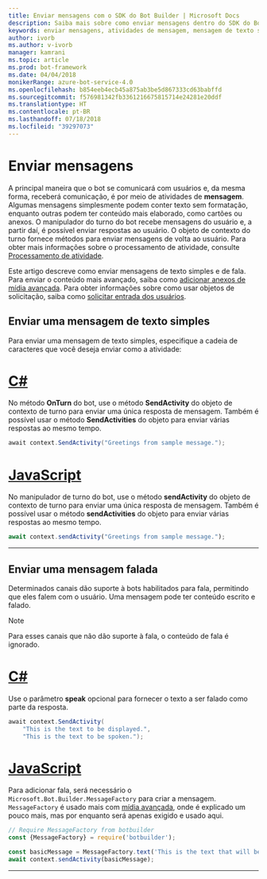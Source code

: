 ```yaml
---
title: Enviar mensagens com o SDK do Bot Builder | Microsoft Docs
description: Saiba mais sobre como enviar mensagens dentro do SDK do Bot Builder.
keywords: enviar mensagens, atividades de mensagem, mensagem de texto simples, fala, mensagem falada
author: ivorb
ms.author: v-ivorb
manager: kamrani
ms.topic: article
ms.prod: bot-framework
ms.date: 04/04/2018
monikerRange: azure-bot-service-4.0
ms.openlocfilehash: b854eeb4ecb45a875ab3be5d867333cd63babffd
ms.sourcegitcommit: f576981342fb3361216675815714e24281e20ddf
ms.translationtype: HT
ms.contentlocale: pt-BR
ms.lasthandoff: 07/18/2018
ms.locfileid: "39297073"
---
```

# <a name="sending-messages"></a>Enviar mensagens

A principal maneira que o bot se comunicará com usuários e, da mesma forma, receberá comunicação, é por meio de atividades de **mensagem**. Algumas mensagens simplesmente podem conter texto sem formatação, enquanto outras podem ter conteúdo mais elaborado, como cartões ou anexos. O manipulador do turno do bot recebe mensagens do usuário e, a partir daí, é possível enviar respostas ao usuário. O objeto de contexto do turno fornece métodos para enviar mensagens de volta ao usuário. Para obter mais informações sobre o processamento de atividade, consulte [Processamento de atividade](bot-builder-concept-activity-processing.md).

Este artigo descreve como enviar mensagens de texto simples e de fala. Para enviar o conteúdo mais avançado, saiba como [adicionar anexos de mídia avançada](bot-builder-howto-add-media-attachments.md). Para obter informações sobre como usar objetos de solicitação, saiba como [solicitar entrada dos usuários](bot-builder-prompts.md).

## <a name="send-a-simple-text-message"></a>Enviar uma mensagem de texto simples

Para enviar uma mensagem de texto simples, especifique a cadeia de caracteres que você deseja enviar como a atividade:

# <a name="ctabcsharp"></a>[C#](#tab/csharp)

No método **OnTurn** do bot, use o método **SendActivity** do objeto de contexto de turno para enviar uma única resposta de mensagem. Também é possível usar o método **SendActivities** do objeto para enviar várias respostas ao mesmo tempo.

```cs
await context.SendActivity("Greetings from sample message.");
```

# <a name="javascripttabjavascript"></a>[JavaScript](#tab/javascript)

No manipulador de turno do bot, use o método **sendActivity** do objeto de contexto de turno para enviar uma única resposta de mensagem. Também é possível usar o método **sendActivities** do objeto para enviar várias respostas ao mesmo tempo.

```javascript
await context.sendActivity("Greetings from sample message.");
```

---

## <a name="send-a-spoken-message"></a>Enviar uma mensagem falada

Determinados canais dão suporte à bots habilitados para fala, permitindo que eles falem com o usuário. Uma mensagem pode ter conteúdo escrito e falado.

> [!NOTE]
> Para esses canais que não dão suporte à fala, o conteúdo de fala é ignorado.

# <a name="ctabcsharp"></a>[C#](#tab/csharp)

Use o parâmetro **speak** opcional para fornecer o texto a ser falado como parte da resposta.

```cs
await context.SendActivity(
    "This is the text to be displayed.",
    "This is the text to be spoken.");
```

# <a name="javascripttabjavascript"></a>[JavaScript](#tab/javascript)

Para adicionar fala, será necessário o `Microsoft.Bot.Builder.MessageFactory` para criar a mensagem. `MessageFactory` é usado mais com [mídia avançada](bot-builder-howto-add-media-attachments.md), onde é explicado um pouco mais, mas por enquanto será apenas exigido e usado aqui.

```javascript
// Require MessageFactory from botbuilder
const {MessageFactory} = require('botbuilder');

const basicMessage = MessageFactory.text('This is the text that will be displayed.', 'This is the text that will be spoken.');
await context.sendActivity(basicMessage);
```

---
